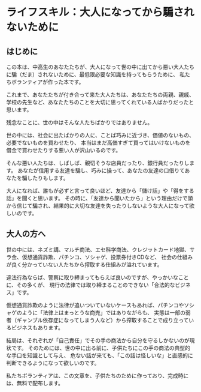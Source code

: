 # ライフスキル：大人になってから騙されないために

## はじめに

この本は、中高生のあなたたちが、大人になって世の中に出てから悪い大人たちに騙（だま）されないために、最低限必要な知識を持ってもらうために、
私たちボランティアが作った本です。

これまで、あなたたちが付き合って来た大人たちは、あなたたちの両親、親戚、学校の先生など、あなたたちのことを大切に思ってくれている人ばかりだったと思います。

残念なことに、世の中はそんな人たちばかりではありません。

世の中には、社会に出たばかりの人に、ことば巧みに近づき、価値のないもの、必要でないものを買わせたり、
本当はまだ高価すぎて買ってはいけないものを借金で買わせたりする悪い人が沢山いるのです。

そんな悪い人たちは、しばしば、親切そうな店員だったり、銀行員だったりします。
あなたが信用する友達を騙し、巧みに操って、あなたの友達の口借りてあなたを騙したりもします。

大人になれば、誰もが必ずと言って良いほど、友達から「儲け話」や「得をする話」を聞くと思います。
その時に、「友達から聞いたから」という理由だけで頭から信じて騙され、結果的に大切な友達を失ったりしないような大人になって欲しいのです。

## 大人の方へ

世の中には、ネズミ講、マルチ商法、エセ科学商法、クレジットカード地獄、サラ金、仮想通貨詐欺、パチンコ、ソシャゲ、投票券付きCDなど、
社会の仕組みが良く分かっていない人たちから搾取する仕組みが溢れています。

違法行為ならば、警察に取り締まってもらえば良いのですが、やっかいなことに、その多くが、
現行の法律では取り締まることのできない「合法的なビジネス」です。

仮想通貨詐欺のように法律が追いついていないケースもあれば、パチンコやソシャゲのように「法律上はまっとうな商売」ではありながらも、
実態は一部の弱者（ギャンブル依存症になってしまう人など）から搾取することで成り立っているビジネスもあります。

結局は、それぞれが「自己責任」でその手の商法から自分を守るしかないのが現状です。
そのためには、世の中に出る前に、子供たちにこの手の商法の典型的な手口を知識として与え、
危ない話が来ても、「この話は怪しいな」と直感的に判断できるようになって欲しいのです。

私たちボランティアは、この文章を、子供たちのために作っており、完成時には、無料で配布します。
